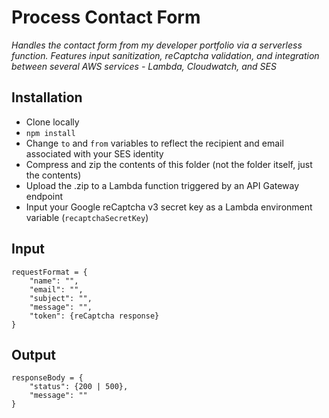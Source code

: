 # Process Contact Form

*Handles the contact form from my developer portfolio via a serverless function. Features input sanitization, reCaptcha validation, and integration between several AWS services - Lambda, Cloudwatch, and SES*


## Installation

- Clone locally
- `npm install`
- Change `to` and `from` variables to reflect the recipient and email associated with your SES identity
- Compress and zip the contents of this folder (not the folder itself, just the contents)
- Upload the .zip to a Lambda function triggered by an API Gateway endpoint
- Input your Google reCaptcha v3 secret key as a Lambda environment variable (`recaptchaSecretKey`)


## Input

```
requestFormat = {
	"name": "",
	"email": "",
	"subject": "",
	"message": "",
	"token": {reCaptcha response} 
}
```

## Output

```
responseBody = {
	"status": {200 | 500},
	"message": ""
}
```